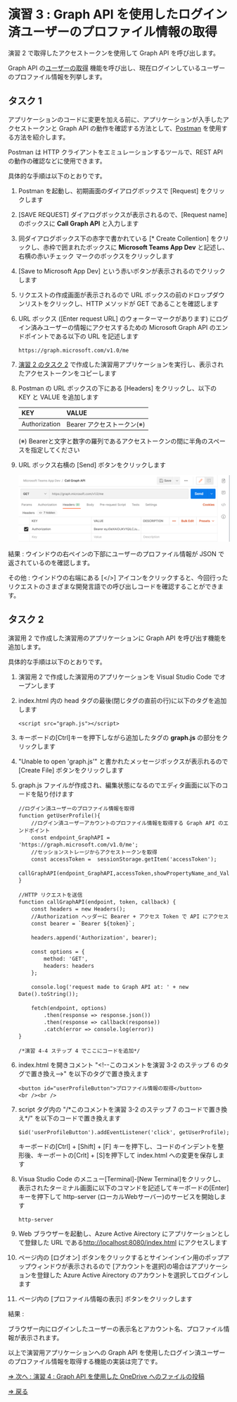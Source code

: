 # 演習 3 : Graph API を使用したログイン済ユーザーのプロファイル情報の取得
演習 2 で取得したアクセストークンを使用して Graph API を呼び出します。

Graph API の[ユーザーの取得](https://docs.microsoft.com/ja-jp/graph/api/user-get) 機能を呼び出し、現在ログインしているユーザーのプロファイル情報を列挙します。

## タスク 1

アプリケーションのコードに変更を加える前に、アプリケーションが入手したアクセストークンと Graph API の動作を確認する方法として、[Postman](https://www.postman.com/) を使用する方法を紹介します。

Postman は HTTP クライアントをエミュレーションするツールで、REST API の動作の確認などに使用できます。

具体的な手順は以下のとおりです。

1. Postman を起動し、初期画面のダイアログボックスで \[Request\] をクリックします

2. [SAVE REQUEST] ダイアログボックスが表示されるので、\[Request name\] のボックスに **Call Graph API** と入力します

3. 同ダイアログボックス下の赤字で書かれている \[* Create Collention\] をクリックし、赤枠で囲まれたボックスに **Microsoft Teams App Dev** と記述し、右横の赤いチェック マークのボックスをクリックします

4. [Save to Microsoft App Dev] という赤いボタンが表示されるのでクリックします

5. リクエストの作成画面が表示されるので URL ボックスの前のドロップダウンリストをクリックし、HTTP メソッドが GET であることを確認します

6. URL ボックス (\[Enter request URL\] のウォーターマークがあります) にログイン済みユーザーの情報にアクセスするための Microsoft Graph API のエンドポイントである以下の URL を記述します 

    ```
    https://graph.microsoft.com/v1.0/me
    ```

7. [演習 2 のタスク 2](Ex02.md) で作成した演習用アプリケーションを実行し、表示されたアクセストークンをコピーします

8. Postman の URL ボックスの下にある \[Headers\] をクリックし、以下の KEY と VALUE を追加します

    |KEY|VALUE|
    |-|-|
    |Authorization|Bearer アクセストークン(※)|
    
    (※) Bearerと文字と数字の羅列であるアクセストークンの間に半角のスペースを指定してください

9. URL ボックス右横の \[Send\] ボタンをクリックします

    ![Postman からの Graph API を使用したユーザープロファイル情報の取得](images/postman_get_profile.png)

結果 : ウインドウの右ペインの下部にユーザーのプロファイル情報が JSON で返されているのを確認します。

その他 : ウインドウの右端にある \[\</\>\] アイコンをクリックすると、今回行ったリクエストのさまざまな開発言語での呼び出しコードを確認することができます。 


## タスク 2

演習用 2 で作成した演習用のアプリケーションに Graph API を呼び出す機能を追加します。

具体的な手順は以下のとおりです。

1. 演習用 2 で作成した演習用のアプリケーションを Visual Studio Code でオープンします

2. index.html 内の head タグの最後(閉じタグの直前の行)に以下のタグを追加します

    ```
    <script src="graph.js"></script>
    ```

3. キーボードの\[Ctrl\]キーを押下しながら追加したタグの **graph.js** の部分をクリックします

4. "Unable to open 'graph.js'" と書かれたメッセージボックスが表示れるので \[Create File\] ボタンをクリックします

5. graph.js ファイルが作成され、編集状態になるのでエディタ画面に以下のコードを貼り付けます

    ```
    //ログイン済ユーザーのプロファイル情報を取得
    function getUserProfile(){
        //ログイン済ユーザーアカウントのプロファイル情報を取得する Graph API のエンドポイント
        const endpoint_GraphAPI = 'https://graph.microsoft.com/v1.0/me';
        //セッションストレージからアクセストークンを取得
        const accessToken =  sessionStorage.getItem('accessToken');
        callGraphAPI(endpoint_GraphAPI,accessToken,showPropertyName_and_Value);
    }

    //HTTP リクエストを送信
    function callGraphAPI(endpoint, token, callback) {
        const headers = new Headers();
        //Authorization ヘッダーに Bearer + アクセス Token で API にアクセス
        const bearer = `Bearer ${token}`;

        headers.append('Authorization', bearer);

        const options = {
            method: 'GET',
            headers: headers
        };

        console.log('request made to Graph API at: ' + new Date().toString());

        fetch(endpoint, options)
            .then(response => response.json())
            .then(response => callback(response))
            .catch(error => console.log(error))
    }
    
    /*演習 4-4 ステップ 4 でここにコードを追加*/
    ```

6. index.html を開きコメント "\<\!--このコメントを演習 3-2 のステップ 6 のタグで置き換え--\>" を以下のタグで置き換えます
    ```
    <button id="userProfileButton">プロファイル情報の取得</button>
    <br /><br />
    ```
7. script タグ内の "\/\*このコメントを演習 3-2 のステップ 7 のコードで置き換え*/" を以下のコードで置き換えます
    ```
    $id('userProfileButton').addEventListener('click', getUserProfile);
    ```

    キーボードの\[Ctrl\] + \[Shift\] + \[F\] キーを押下し、コードのインデントを整形後、キーボートの\[Crlt\] + \[S\]を押下して index.html への変更を保存します

8.  Visua Studio Code のメニュー\[Terminal\]-\[New Terminal\]をクリックし、表示されたターミナル画面に以下のコマンドを記述してキーボードの\[Enter\] キーを押下して http-server (ローカルWebサーバー)のサービスを開始します
    ```
    http-server
    ```
9. Web ブラウザーを起動し、Azure Active Airectory にアプリケーションとして登録した URL である[http://localhost:8080/index.html](http://localhost:8080/index.html) にアクセスします

10. ページ内の \[ログオン\] ボタンをクリックするとサインインイン用のポップアップウィンドウが表示されるので \[アカウントを選択\]の場合はアプリケーションを登録した Azure Active Airectory のアカウントを選択してログインします

11. ページ内の \[プロファイル情報の表示\] ボタンをクリックします

結果 : 

ブラウザー内にログインしたユーザーの表示名とアカウント名、プロファイル情報が表示されます。

以上で演習用アプリケーションへの Graph API を使用したログイン済ユーザーのプロファイル情報を取得する機能の実装は完了です。

[⇒ 次へ : 演習 4 : Graph API を使用した OneDrive へのファイルの投稿](Ex04.md)

[⇒ 戻る](Readme.md)





